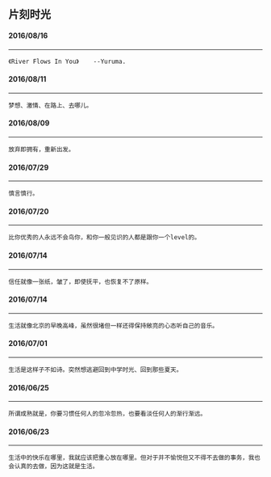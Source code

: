 

## 片刻时光


#### 2016/08/16
***

	《River Flows In You》    --Yuruma.

#### 2016/08/11
***

	梦想、激情、在路上、去哪儿。

#### 2016/08/09
***

	放弃即拥有，重新出发。

#### 2016/07/29
***

	慎言慎行。

#### 2016/07/20
***

	比你优秀的人永远不会鸟你，和你一般见识的人都是跟你一个level的。

#### 2016/07/14
***

	信任就像一张纸，皱了，即使抚平，也恢复不了原样。

#### 2016/07/14
***

	生活就像北京的早晚高峰，虽然很堵但一样还得保持敞亮的心态听自己的音乐。

#### 2016/07/01
***

	生活是这样子不如诗。突然想逃避回到中学时光、回到那些夏天。

#### 2016/06/25
***

	所谓成熟就是，你要习惯任何人的忽冷忽热，也要看淡任何人的渐行渐远。

#### 2016/06/23
***

	生活中的快乐在哪里，我就应该把重心放在哪里。但对于并不愉悦但又不得不去做的事务，我也会认真的去做，因为这就是生活。